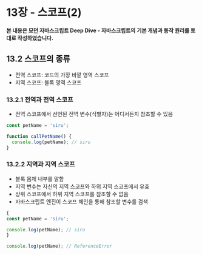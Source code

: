 # 13장 - 스코프(2)

**본 내용은 모던 자바스크립트 Deep Dive - 자바스크립트의 기본 개념과 동작 원리를 토대로 작성하였습니다.**



## 13.2 스코프의 종류

* 전역 스코프: 코드의 가장 바깥 영역 스코프
* 지역 스코프: 블록 영역 스코프



### 13.2.1 전역과 전역 스코프

* 전역 스코프에서 선언된 전역 변수(식별자)는 어디서든지 참조할 수 있음

```JavaScript
const petName = 'siru';

function callPetName() {
  console.log(petName); // siru
}
```



### 13.2.2 지역과 지역 스코프

* 블록 몸체 내부를 말함
* 지역 변수는 자신의 지역 스코프와 하위 지역 스코프에서 유효
* 상위 스코프에서 하위 지역 스코프를 참조할 수 없음
* 자바스크립트 엔진이 스코프 체인을 통해 참조할 변수를 검색

```JavaScript
{
const petName = 'siru';

console.log(petName); // siru
}

console.log(petName); // ReferenceError
```

